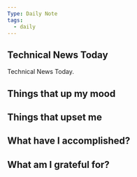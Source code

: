 ```yaml
---
Type: Daily Note
tags:
  - daily
---
```

## Technical News Today

Technical News Today.

## Things that up my mood

## Things that upset me

## What have I accomplished?

## What am I grateful for?